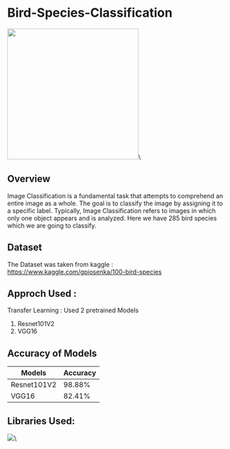 # Bird-Species-Classification
<img src="https://miro.medium.com/max/670/1*leLKD1K6sMtuqr9KK8RaJg.png" width=300 height=300>\

## Overview
Image Classification is a fundamental task that attempts to comprehend an entire image as a whole. The goal is to classify the image by assigning it to a specific label. Typically, Image Classification refers to images in which only one object appears and is analyzed.
Here we have 285 bird species which we are going to classify.

## Dataset
The Dataset was taken from kaggle : https://www.kaggle.com/gpiosenka/100-bird-species

## Approch Used : 
Transfer Learning : Used 2 pretrained Models
1. Resnet101V2
2. VGG16

## Accuracy of Models

Models      | Accuracy
------------| -------------
Resnet101V2 | 98.88%
VGG16       | 82.41%

## Libraries Used:
<img src="https://cdn-images-1.medium.com/max/1200/1*iDQvKoz7gGHc6YXqvqWWZQ.png">\

